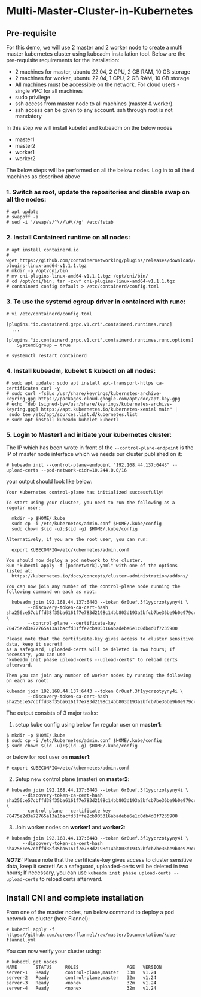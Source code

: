 # Multi-Master-Cluster-in-Kubernetes

## Pre-requisite
For this demo, we will use 2 master and 2 worker node to create a multi master kubernetes cluster using kubeadm installation tool. Below are the pre-requisite requirements for the installation:

* 2 machines for master, ubuntu 22.04, 2 CPU, 2 GB RAM, 10 GB storage
* 2 machines for worker, ubuntu 22.04, 1 CPU, 2 GB RAM, 10 GB storage
* All machines must be accessible on the network. For cloud users - single VPC for all machines
* sudo privilege
* ssh access from master node to all machines (master & worker).
* ssh access can be given to any account. ssh through root is not mandatory

In this step we will install kubelet and kubeadm on the below nodes

* master1
* master2
* worker1
* worker2

The below steps will be performed on all the below nodes.
Log in to all the 4 machines as described above

### 1. Switch as root, update the repositories and disable swap on all the nodes:
```
# apt update
# swapoff -a 
# sed -i '/swap/s/^\//\#\//g' /etc/fstab
```

### 2. Install Containerd runtime on all nodes:
```
# apt install containerd.io
# wget https://github.com/containernetworking/plugins/releases/download/v1.1.1/cni-plugins-linux-amd64-v1.1.1.tgz
# mkdir -p /opt/cni/bin
# mv cni-plugins-linux-amd64-v1.1.1.tgz /opt/cni/bin/
# cd /opt/cni/bin; tar -zxvf cni-plugins-linux-amd64-v1.1.1.tgz
# containerd config default > /etc/containerd/config.toml
```

### 3. To use the systemd cgroup driver in containerd with runc:
```
# vi /etc/containerd/config.toml

[plugins."io.containerd.grpc.v1.cri".containerd.runtimes.runc]
  ...
  [plugins."io.containerd.grpc.v1.cri".containerd.runtimes.runc.options]
    SystemdCgroup = true

# systemctl restart containerd
```

### 4. Install kubeadm, kubelet & kubectl on all nodes:
```
# sudo apt update; sudo apt install apt-transport-https ca-certificates curl -y
# sudo curl -fsSLo /usr/share/keyrings/kubernetes-archive-keyring.gpg https://packages.cloud.google.com/apt/doc/apt-key.gpg
# echo "deb [signed-by=/usr/share/keyrings/kubernetes-archive-keyring.gpg] https://apt.kubernetes.io/kubernetes-xenial main" | sudo tee /etc/apt/sources.list.d/kubernetes.list
# sudo apt install kubeadm kubelet kubectl
```

### 5. Login to Master1 and initiate your kubernetes cluster:
The IP which has been wrote in front of the ```--control-plane-endpoint``` is the IP of master node interface which we needs our cluster published on it:
```
# kubeadm init --control-plane-endpoint "192.168.44.137:6443" --upload-certs --pod-network-cidr=10.244.0.0/16
```
your output should look like below:
```
Your Kubernetes control-plane has initialized successfully!

To start using your cluster, you need to run the following as a regular user:

  mkdir -p $HOME/.kube
  sudo cp -i /etc/kubernetes/admin.conf $HOME/.kube/config
  sudo chown $(id -u):$(id -g) $HOME/.kube/config

Alternatively, if you are the root user, you can run:

  export KUBECONFIG=/etc/kubernetes/admin.conf

You should now deploy a pod network to the cluster.
Run "kubectl apply -f [podnetwork].yaml" with one of the options listed at:
  https://kubernetes.io/docs/concepts/cluster-administration/addons/

You can now join any number of the control-plane node running the following command on each as root:

  kubeadm join 192.168.44.137:6443 --token 6r0uef.3f1yycrzotyyny4i \
        --discovery-token-ca-cert-hash sha256:e57cbffd38f35ba6161f7e783d2198c14bb803d193a2bfcb7be36be9b0e979cc \
        --control-plane --certificate-key 70475e2d3e72765a13a1bacfd31ffe2cb905316abadeba6e1c0db4d0f7235900

Please note that the certificate-key gives access to cluster sensitive data, keep it secret!
As a safeguard, uploaded-certs will be deleted in two hours; If necessary, you can use
"kubeadm init phase upload-certs --upload-certs" to reload certs afterward.

Then you can join any number of worker nodes by running the following on each as root:

kubeadm join 192.168.44.137:6443 --token 6r0uef.3f1yycrzotyyny4i \
        --discovery-token-ca-cert-hash sha256:e57cbffd38f35ba6161f7e783d2198c14bb803d193a2bfcb7be36be9b0e979cc
```
The output consists of 3 major tasks:
  1. setup kube config using below for regular user on **master1**:
  ```
  $ mkdir -p $HOME/.kube
  $ sudo cp -i /etc/kubernetes/admin.conf $HOME/.kube/config
  $ sudo chown $(id -u):$(id -g) $HOME/.kube/config
  ```
  or below for root user on **master1**:
  ```
  # export KUBECONFIG=/etc/kubernetes/admin.conf
  ```
  
  2. Setup new control plane (master) on **master2**:
  ```
  # kubeadm join 192.168.44.137:6443 --token 6r0uef.3f1yycrzotyyny4i \
        --discovery-token-ca-cert-hash sha256:e57cbffd38f35ba6161f7e783d2198c14bb803d193a2bfcb7be36be9b0e979cc \
        --control-plane --certificate-key 70475e2d3e72765a13a1bacfd31ffe2cb905316abadeba6e1c0db4d0f7235900
  ```
  
  3. Join worker nodes on **worker1** and **worker2**:
  ```
  # kubeadm join 192.168.44.137:6443 --token 6r0uef.3f1yycrzotyyny4i \
        --discovery-token-ca-cert-hash sha256:e57cbffd38f35ba6161f7e783d2198c14bb803d193a2bfcb7be36be9b0e979cc
  ```
 
  ***NOTE:***
  Please note that the certificate-key gives access to cluster sensitive data, keep it secret!
  As a safeguard, uploaded-certs will be deleted in two hours; If necessary, you can use
  ```kubeadm init phase upload-certs --upload-certs``` to reload certs afterward.
  
## Install CNI and complete installation
From one of the master nodes, run below command to deploy a pod network on cluster (here Flannel):
```
# kubectl apply -f https://github.com/coreos/flannel/raw/master/Documentation/kube-flannel.yml
```

You can now verify your cluster using:
```
# kubectl get nodes
NAME       STATUS     ROLES                  AGE   VERSION
server-1   Ready      control-plane,master   33m   v1.24
server-2   Ready      control-plane,master   32m   v1.24
server-3   Ready      <none>                 32m   v1.24
server-4   Ready      <none>                 32m   v1.24
```
